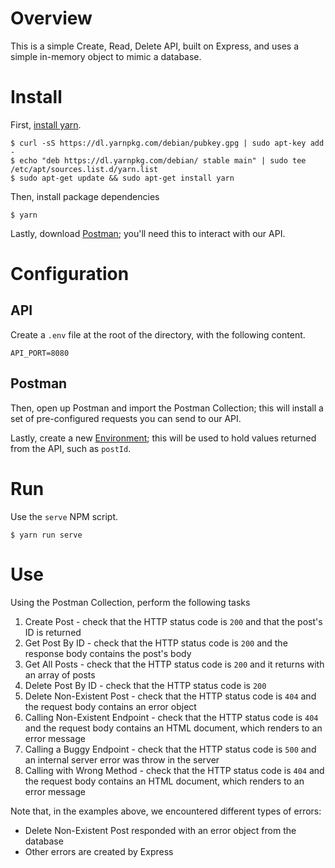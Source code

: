 # Overview

This is a simple Create, Read, Delete API, built on Express, and uses a simple in-memory object to mimic a database.

# Install

First, [install yarn](https://yarnpkg.com/lang/en/docs/install/).

```
$ curl -sS https://dl.yarnpkg.com/debian/pubkey.gpg | sudo apt-key add -
$ echo "deb https://dl.yarnpkg.com/debian/ stable main" | sudo tee /etc/apt/sources.list.d/yarn.list
$ sudo apt-get update && sudo apt-get install yarn
```

Then, install package dependencies

```
$ yarn
```

Lastly, download [Postman](https://www.getpostman.com/); you'll need this to interact with our API.


# Configuration

## API

Create a `.env` file at the root of the directory, with the following content.

```
API_PORT=8080
```

## Postman

Then, open up Postman and import the Postman Collection; this will install a set of pre-configured requests you can send to our API.

Lastly, create a new [Environment](https://www.getpostman.com/docs/postman/environments_and_globals/manage_environments); this will be used to hold values returned from the API, such as `postId`.


# Run

Use the `serve` NPM script.

```
$ yarn run serve
```

# Use

Using the Postman Collection, perform the following tasks

1. Create Post - check that the HTTP status code is `200` and that the post's ID is returned
1. Get Post By ID - check that the HTTP status code is `200` and the response body contains the post's body
1. Get All Posts - check that the HTTP status code is `200` and it returns with an array of posts
1. Delete Post By ID - check that the HTTP status code is `200`
1. Delete Non-Existent Post - check that the HTTP status code is `404` and the request body contains an error object
1. Calling Non-Existent Endpoint - check that the HTTP status code is `404` and the request body contains an HTML document, which renders to an error message
1. Calling a Buggy Endpoint - check that the HTTP status code is `500` and an internal server error was throw in the server
1. Calling with Wrong Method - check that the HTTP status code is `404` and the request body contains an HTML document, which renders to an error message

Note that, in the examples above, we encountered different types of errors:

* Delete Non-Existent Post responded with an error object from the database
* Other errors are created by Express
